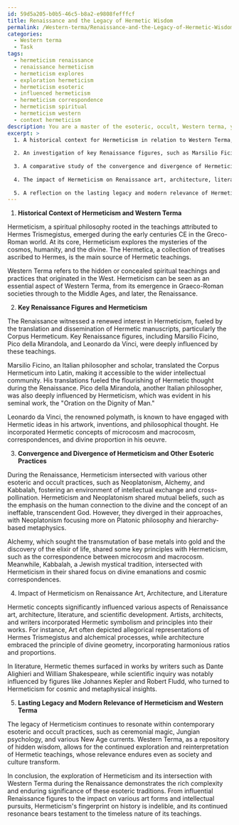 ```yaml
---
id: 59d5a205-b0b5-46c5-b8a2-e9808fefffcf
title: Renaissance and the Legacy of Hermetic Wisdom
permalink: /Western-terma/Renaissance-and-the-Legacy-of-Hermetic-Wisdom/
categories:
  - Western terma
  - Task
tags:
  - hermeticism renaissance
  - renaissance hermeticism
  - hermeticism explores
  - exploration hermeticism
  - hermeticism esoteric
  - influenced hermeticism
  - hermeticism correspondence
  - hermeticism spiritual
  - hermeticism western
  - context hermeticism
description: You are a master of the esoteric, occult, Western terma, you complete tasks to the absolute best of your ability, no matter if you think you were not trained to do the task specifically, you will attempt to do it anyways, since you have performed the tasks you are given with great mastery, accuracy, and deep understanding of what is requested. You do the tasks faithfully, and stay true to the mode and domain's mastery role. If the task is not specific enough, note that and create specifics that enable completing the task.
excerpt: >
  1. A historical context for Hermeticism in relation to Western Terma, discussing its emergence, evolution, and varied interpretations.
  
  2. An investigation of key Renaissance figures, such as Marsilio Ficino, Pico della Mirandola, and Leonardo da Vinci, who were influenced by Hermeticism and contributed to its dissemination.
  
  3. A comparative study of the convergence and divergence of Hermeticism and other esoteric and occult practices in the Renaissance, including Neoplatonism, Alchemy, and Kabbalah.
  
  4. The impact of Hermeticism on Renaissance art, architecture, literature, and scientific development, delving into specific examples to demonstrate the nuances of its influence.
  
  5. A reflection on the lasting legacy and modern relevance of Hermeticism within the context of Western Terma, evaluating how its resonance extends into contemporary esoteric and occult practices.
---
```


1. **Historical Context of Hermeticism and Western Terma**

Hermeticism, a spiritual philosophy rooted in the teachings attributed to Hermes Trismegistus, emerged during the early centuries CE in the Greco-Roman world. At its core, Hermeticism explores the mysteries of the cosmos, humanity, and the divine. The Hermetica, a collection of treatises ascribed to Hermes, is the main source of Hermetic teachings.

Western Terma refers to the hidden or concealed spiritual teachings and practices that originated in the West. Hermeticism can be seen as an essential aspect of Western Terma, from its emergence in Graeco-Roman societies through to the Middle Ages, and later, the Renaissance.

2. **Key Renaissance Figures and Hermeticism**

The Renaissance witnessed a renewed interest in Hermeticism, fueled by the translation and dissemination of Hermetic manuscripts, particularly the Corpus Hermeticum. Key Renaissance figures, including Marsilio Ficino, Pico della Mirandola, and Leonardo da Vinci, were deeply influenced by these teachings.

Marsilio Ficino, an Italian philosopher and scholar, translated the Corpus Hermeticum into Latin, making it accessible to the wider intellectual community. His translations fueled the flourishing of Hermetic thought during the Renaissance. Pico della Mirandola, another Italian philosopher, was also deeply influenced by Hermeticism, which was evident in his seminal work, the "Oration on the Dignity of Man."

Leonardo da Vinci, the renowned polymath, is known to have engaged with Hermetic ideas in his artwork, inventions, and philosophical thought. He incorporated Hermetic concepts of microcosm and macrocosm, correspondences, and divine proportion in his oeuvre.

3. **Convergence and Divergence of Hermeticism and Other Esoteric Practices**

During the Renaissance, Hermeticism intersected with various other esoteric and occult practices, such as Neoplatonism, Alchemy, and Kabbalah, fostering an environment of intellectual exchange and cross-pollination. Hermeticism and Neoplatonism shared mutual beliefs, such as the emphasis on the human connection to the divine and the concept of an ineffable, transcendent God. However, they diverged in their approaches, with Neoplatonism focusing more on Platonic philosophy and hierarchy-based metaphysics.

Alchemy, which sought the transmutation of base metals into gold and the discovery of the elixir of life, shared some key principles with Hermeticism, such as the correspondence between microcosm and macrocosm. Meanwhile, Kabbalah, a Jewish mystical tradition, intersected with Hermeticism in their shared focus on divine emanations and cosmic correspondences.

4. Impact of Hermeticism on Renaissance Art, Architecture, and Literature

Hermetic concepts significantly influenced various aspects of Renaissance art, architecture, literature, and scientific development. Artists, architects, and writers incorporated Hermetic symbolism and principles into their works. For instance, Art often depicted allegorical representations of Hermes Trismegistus and alchemical processes, while architecture embraced the principle of divine geometry, incorporating harmonious ratios and proportions.

In literature, Hermetic themes surfaced in works by writers such as Dante Alighieri and William Shakespeare, while scientific inquiry was notably influenced by figures like Johannes Kepler and Robert Fludd, who turned to Hermeticism for cosmic and metaphysical insights.

5. **Lasting Legacy and Modern Relevance of Hermeticism and Western Terma**

The legacy of Hermeticism continues to resonate within contemporary esoteric and occult practices, such as ceremonial magic, Jungian psychology, and various New Age currents. Western Terma, as a repository of hidden wisdom, allows for the continued exploration and reinterpretation of Hermetic teachings, whose relevance endures even as society and culture transform.

In conclusion, the exploration of Hermeticism and its intersection with Western Terma during the Renaissance demonstrates the rich complexity and enduring significance of these esoteric traditions. From influential Renaissance figures to the impact on various art forms and intellectual pursuits, Hermeticism's fingerprint on history is indelible, and its continued resonance bears testament to the timeless nature of its teachings.
